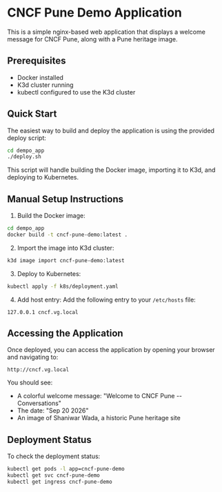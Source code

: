 # CNCF Pune Demo Application

This is a simple nginx-based web application that displays a welcome message for CNCF Pune, along with a Pune heritage image.

## Prerequisites

- Docker installed
- K3d cluster running
- kubectl configured to use the K3d cluster

## Quick Start

The easiest way to build and deploy the application is using the provided deploy script:

```bash
cd dempo_app
./deploy.sh
```

This script will handle building the Docker image, importing it to K3d, and deploying to Kubernetes.

## Manual Setup Instructions

1. Build the Docker image:
```bash
cd dempo_app
docker build -t cncf-pune-demo:latest .
```

2. Import the image into K3d cluster:
```bash
k3d image import cncf-pune-demo:latest
```

3. Deploy to Kubernetes:
```bash
kubectl apply -f k8s/deployment.yaml
```

4. Add host entry:
Add the following entry to your `/etc/hosts` file:
```
127.0.0.1 cncf.vg.local
```

## Accessing the Application

Once deployed, you can access the application by opening your browser and navigating to:
```
http://cncf.vg.local
```

You should see:
- A colorful welcome message: "Welcome to CNCF Pune -- Conversations"
- The date: "Sep 20 2026"
- An image of Shaniwar Wada, a historic Pune heritage site

## Deployment Status

To check the deployment status:
```bash
kubectl get pods -l app=cncf-pune-demo
kubectl get svc cncf-pune-demo
kubectl get ingress cncf-pune-demo
```